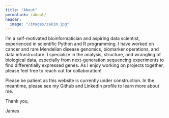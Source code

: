 ```yaml
---
title: "About"
permalink: /about/
header:
  image: "/images/zakim.jpg"
---
```


I’m a self-motivated bioinformatician and aspiring data scientist, experienced in scientific Python and R programming. I have worked on cancer and rare Mendelian disease genomics, biomarker operations, and data infrastructure. I specialize in the analysis, structure, and wrangling of biological data, especially from next-generation sequencing experiments to find differentially expressed genes. As I enjoy working on projects together, please feel free to reach out for collaboration! 

Please be patient as this website is currently under construction. In the meantime, please see my Github and LinkedIn profile to learn more about me.

Thank you,

James
